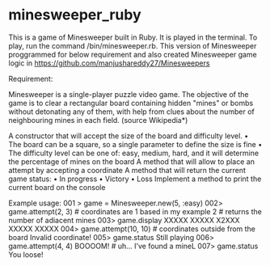 # minesweeper_ruby


This is a game of Minesweeper built in Ruby. It is played in the terminal. To play, run the command /bin/minesweeper.rb. This version of Minesweeper proggrammed for below requirement and also created  Minesweeper game logic in https://github.com/manjushareddy27/Minesweepers 

Requirement:

Minesweeper is a single-player puzzle video game. The objective of the game is to clear a rectangular board containing hidden "mines" or bombs without detonating any of them, with help from clues about the number of neighbouring mines in each field. (source Wikipedia*)

A constructor that will accept the size of the board and difficulty level.
• The board can be a square, so a single parameter to define the size is
fine
• The difficulty level can be one of: easy, medium, hard, and it will
determine the percentage of mines on the board
A method that will allow to place an attempt by accepting a coordinate
A method that will return the current game status:
• In progress
• Victory
• Loss
Implement a method to print the current board on the console

Example usage:
001 > game = Minesweeper.new(5, :easy)
002> game.attempt(2, 3) # coordinates are 1 based in my example 2 # returns the number of adiacent mines
003> game.display XXXXX
XXXXX
X2XXX
XXXXX XXXXX
004> game.attempt(10, 10) # coordinates outside from the board Invalid coordinate!
005> game.status Still playing
006> game.attempt(4, 4)
BOOOOM! # uh... I’ve found a mineL
007> game.status You loose!

